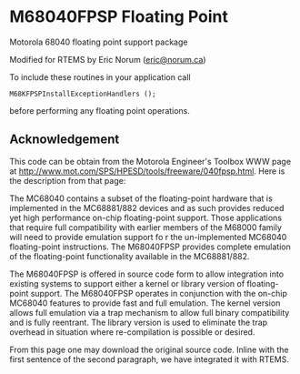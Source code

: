 M68040FPSP Floating Point
=========================

Motorola 68040 floating point support package

Modified for RTEMS by Eric Norum (eric@norum.ca)

To include these routines in your application call

	M68KFPSPInstallExceptionHandlers ();

before performing any floating point operations.


Acknowledgement
---------------

This code can be obtain from the Motorola Engineer's Toolbox WWW page
at http://www.mot.com/SPS/HPESD/tools/freeware/040fpsp.html.  Here is
the description from that page:

  The MC68040 contains a subset of the floating-point hardware that is
  implemented in the MC68881/882 devices and as such provides reduced yet
  high performance on-chip floating-point support. Those applications that
  require full compatibility with earlier members of the M68000 family
  will need to provide emulation support fo r the un-implemented MC68040
  floating-point instructions. The M68040FPSP provides complete emulation
  of the floating-point functionality available in the MC68881/882. 

  The M68040FPSP is offered in source code form to allow integration into
  existing systems to support either a kernel or library version of
  floating-point support. The M68040FPSP operates in conjunction with the
  on-chip MC68040 features to provide fast and full emulation. The kernel
  version allows full emulation via a trap mechanism to allow full binary
  compatibility and is fully reentrant. The library version is used to
  eliminate the trap overhead in situation where re-compilation is
  possible or desired. 

From this page one may download the original source code.  Inline with
the first sentence of the second paragraph, we have integrated it with
RTEMS.
